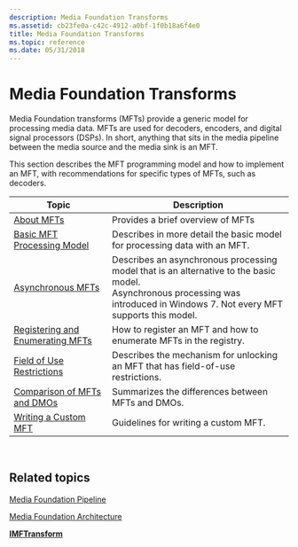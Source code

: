 ```yaml
---
description: Media Foundation Transforms
ms.assetid: cb23fe0a-c42c-4912-a0bf-1f0b18a6f4e0
title: Media Foundation Transforms
ms.topic: reference
ms.date: 05/31/2018
---
```


# Media Foundation Transforms

Media Foundation transforms (MFTs) provide a generic model for processing media data. MFTs are used for decoders, encoders, and digital signal processors (DSPs). In short, anything that sits in the media pipeline between the media source and the media sink is an MFT.

This section describes the MFT programming model and how to implement an MFT, with recommendations for specific types of MFTs, such as decoders.



| Topic                                                                    | Description                                                                                                                                                                                         |
|--------------------------------------------------------------------------|-----------------------------------------------------------------------------------------------------------------------------------------------------------------------------------------------------|
| [About MFTs](about-mfts.md)                                             | Provides a brief overview of MFTs                                                                                                                                                                   |
| [Basic MFT Processing Model](basic-mft-processing-model.md)             | Describes in more detail the basic model for processing data with an MFT.                                                                                                                           |
| [Asynchronous MFTs](asynchronous-mfts.md)                               | Describes an asynchronous processing model that is an alternative to the basic model.<br/> Asynchronous processing was introduced in Windows 7. Not every MFT supports this model.<br/> |
| [Registering and Enumerating MFTs](registering-and-enumerating-mfts.md) | How to register an MFT and how to enumerate MFTs in the registry.                                                                                                                                   |
| [Field of Use Restrictions](field-of-use-restrictions.md)               | Describes the mechanism for unlocking an MFT that has field-of-use restrictions.                                                                                                                    |
| [Comparison of MFTs and DMOs](comparison-of-mfts-and-dmos.md)           | Summarizes the differences between MFTs and DMOs.                                                                                                                                                   |
| [Writing a Custom MFT](writing-a-custom-mft.md)                         | Guidelines for writing a custom MFT.                                                                                                                                                                |



 

## Related topics

<dl> <dt>

[Media Foundation Pipeline](media-foundation-pipeline.md)
</dt> <dt>

[Media Foundation Architecture](media-foundation-architecture.md)
</dt> <dt>

[**IMFTransform**](/windows/desktop/api/mftransform/nn-mftransform-imftransform)
</dt> </dl>

 

 




